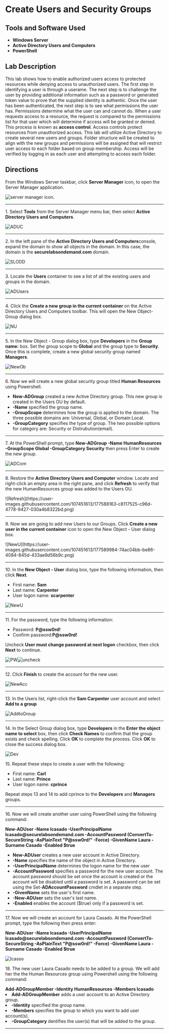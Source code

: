 <h1>Create Users and Security Groups</h1>

<h2>Tools and Software Used</h2>

- <b>Windows Server</b> 
- <b>Active Directory Users and Computers</b> 
- <b>PowerShell</b> 

<h2>Lab Description</h2>
  <p>This lab shows how to enable authorized users access to protected resources while denying access to unauthorized users. The first step in identifying a user is through a userame. The next step is to challenge the user by providing additional information such as a password or generated token value to prove that the supplied identity is authentic. Once the user has been authenticated, the next step is to see what permissions the user has. Permissions determine what the user can and cannot do. When a user requests access to a resource, the request is compared to the permissions list for that user which will determine if access will be granted or denied. This process is known as <b>access control</b>. Access controls protect resources from unauthorized access. This lab will utilize Active Directory to create several new users and groups. Folder structure will be created to align with the new groups and permissions will be assigned that will restrict user access to each folder based on group membership. Access will be verified by logging in as each user and attempting to access each folder. </p>
  
<h2>Directions</h2>
    <p>From the Windows Server taskbar, click <b>Server Manager</b> icon, to open the Server Manager application.</p>

![server manager icon](https://user-images.githubusercontent.com/107451613/177577215-136b235a-7600-40f6-a6bf-a7a5813decbc.png).

<hr>

<p>1. Select <b>Tools</b> from the Server Manager menu bar, then select <b>Active Directory Users and Computers</b>.

![ADUC](https://user-images.githubusercontent.com/107451613/177578610-469e2b16-28d0-435e-b210-ee9822ee1f04.png)

  <hr>
<p>2. In the left pane of the <b>Active Directory Users and Computers</b>console, expand the domain to show all objects in the domain. In this case, the domain is the <b>securelabsondemand.com</b> domain. 
  
![SLODD](https://user-images.githubusercontent.com/107451613/177579823-45945717-bc82-46bf-903b-000cd57bb349.png)
  
  <hr>

<p>3. Locate the <b>Users</b> container to see a list of all the existing users and groups in the domain. 
  
![ADUsers](https://user-images.githubusercontent.com/107451613/177580324-3b33cbd8-9a4a-4058-9010-5edb680f2589.png)
  
  <hr>
<p>4. Click the <b> Create a new group in the current container</b> on the Active Directory Users and Computers toolbar. This will open the New Object-Group dialog box.
  
  ![NU](https://user-images.githubusercontent.com/107451613/177581470-966a7695-01bb-40b4-9ce6-5c1cfd405b3e.png)
<hr>
<p>5. In the New Object - Group dialog box, type <b>Developers</b> in the <b>Group name:</b> box. Set the group scope to <b>Global</b> and the group type to <b>Security</b>. Once this is complete, create a new global security group named <b>Managers</b>.
  
![NewOb](https://user-images.githubusercontent.com/107451613/177581932-29f93495-29b5-47f6-bcc2-789334c93563.png)
  
  <hr>
<p>6. Now we will create a new global security group titled <b>Human Resources</b> using Powershell. 
<ul>
  <li><b>New-ADGroup</b> created a new Active Directory group. This new group is created in the Users OU by default.</li>
  <li><b>-Name</b> specified the group name.</li>
  <li><b>-GroupScope</b> determines how the group is applied to the domain. The three possible domains are: Universal, Global, or Domain Local.</li>
  <li><b>-GroupCategory</b> specifies the type of group. The two possible options for category are: Security or Distrubution(email).</li>
</ul></p>
  <hr>

<p>7. At the PowerShell prompt, type <b>New-ADGroup -Name HumanResources -GroupScope Global -GroupCategory Security</b> then press Enter to create the new group. </p>

![ADCom](https://user-images.githubusercontent.com/107451613/177585872-96c7e6d1-f59b-46bf-a295-bc404373c16c.png)

<hr>

<p>8. Restore the <b>Active Directory Users and Computer</b> window. Locate and right-click an empty area in the right pane, and click <b>Refresh</b> to verify that the new HumanResources group was added to the Users OU. </p>
![Refresh](https://user-images.githubusercontent.com/107451613/177588163-c8117525-c96d-4778-9427-030a4b8322bd.png)

<hr>

<p>9. Now we are going to add new Users to our Groups. Click <b> Create a new user in the current container</b> icon to open the New Object - User dialog box.</p>
![NewU](https://user-images.githubusercontent.com/107451613/177589984-74ac04bb-be86-4084-845d-433ae9d56b9c.png)

<hr>
<p>10. In the <b>New Object - User</b> dialog box, type the following information, then click <b>Next</b>.
<ul>
  <li>First name: <b>Sam</b></li>
  <li>Last name: <b>Carpenter</b></li>
  <li>User logon name: <b>scarpenter</b></li>
</ul></p>

![NewU](https://user-images.githubusercontent.com/107451613/177589984-74ac04bb-be86-4084-845d-433ae9d56b9c.png)

<hr>
<p>11. For the password, type the following information:
<ul>
  <li>Password: <b>P@ssw0rd!</b></li>
  <li>Confirm password:<b>P@ssw0rd!</b></li>
</ul></p>
<p>Uncheck <b>User must change password at next logon</b> checkbox, then click <b>Next</b> to continue.</p> 

![PW](https://user-images.githubusercontent.com/107451613/177596549-2cbb4b3d-b8a5-42ce-925f-9354c01888b3.png)![uncheck](https://user-images.githubusercontent.com/107451613/177597712-04e90475-09af-4b11-b913-3fbd24e6b4ef.png)

<hr>
<p>12. Click <b>Finish</b> to create the account for the new user.</p>

![NewAcc](https://user-images.githubusercontent.com/107451613/177598138-523f89d9-334c-42e5-a41c-99104d3ca1aa.png)

<hr>
<p>13. In the Users list, right-click the <b>Sam Carpenter</b> user account and select <b>Add to a group</b> </p>

![AddtoGroup](https://user-images.githubusercontent.com/107451613/177602581-49cf9afa-3dcc-435e-9f89-79b76cd9523c.png)

<hr>

<p>14. In the Select Group dialog box, type <b>Developers</b> in the <b>Enter the object name to select</b> box, then click <b>Check Names</b> to confirm that the group exists and check spelling. Click <b>OK</b> to complete the process. Click <b>OK</b> to close the success dialog box. </p>


![Dev](https://user-images.githubusercontent.com/107451613/177603444-896d0f6d-cd45-4c20-9246-684810bf2d98.png)


<p>15. Repeat these steps to create a user with the following:
  <ul>
  <li>First name: <b>Carl</b></li>
  <li>Last name: <b>Prince</b></li>
  <li>User logon name: <b>cprince</b></li>
</ul></p>
</p>
<p> Repeat steps 13 and 14 to add cprince to the <b>Developers</b> and <b>Managers</b> groups. </p>

<hr>
<p>16. Now we will create another user using PowerShell using the following command:</p>
<b>New-ADUser -Name lcasado -UserPrincipalName lcasado@securelabsondemand.com -AccountPassword (ConvertTo-SecureString -AsPlainText "P@ssw0rd!" -Force) -GivenName Laura -Surname Casado -Enabled $true </b></p>
<p>
  <ul>
  <li><b>New-ADUser</b> creates a new user account in Active Directory.</li>
  <li><b>-Name</b> specifies the name of the object in Active Directory.</li>
  <li><b>-UserPrincipalName</b> determines the logon name for the new user</li>
  <li><b>-AccountPassword</b> specifies a password for the new user account. The account password should be set once the account is created or the account will be disabled until a password is set. A password can be set using the Set-<b>ADAccountPassword</b> cmdlet in a separate step. </li>
  <li><b>-GivenName</b> sets the user's first name.</li>
  <li><b>-New-ADUser</b> sets the user's last name.</li>
  <li><b>-Enabled</b> enables the account ($true) only if a password is set.</li>
</ul></p>
<hr>
<p>17. Now we will create an account for Laura Casado. At the PowerShell prompt, type the following then press enter: <p><b>New-ADUser -Name lcasado -UserPrincipalName lcasado@securelabsondemand.com -AccountPassword (ConvertTo-SecureString -AsPlainText "P@ssw0rd!" -Force) -GivenName Laura -Surname Casado -Enabled $true</b></p>
  
  ![lcasso](https://user-images.githubusercontent.com/107451613/177608307-08e7c0b0-9222-4a14-bce3-0ca8faacb4de.png)

<p>18. The new user Laura Casado needs to be added to a group. We will add her the the Human Resources group using Powershell using the following command: </p>
  <b>Add-ADGroupMember -Identity HumanResources -Members lcasado</b>
  <li><b>Add-ADGroupMember</b> adds a user account to an Active Directory group.</li>
  <li><b>-Identity</b> specified the group name.</li>
  <li><b>-Members</b> specifies the group to which you want to add user account(s).</li>
  <li><b>-GroupCategory</b> dentifies the user(s) that will be added to the group.</li>
</ul></p>
  <hr>
